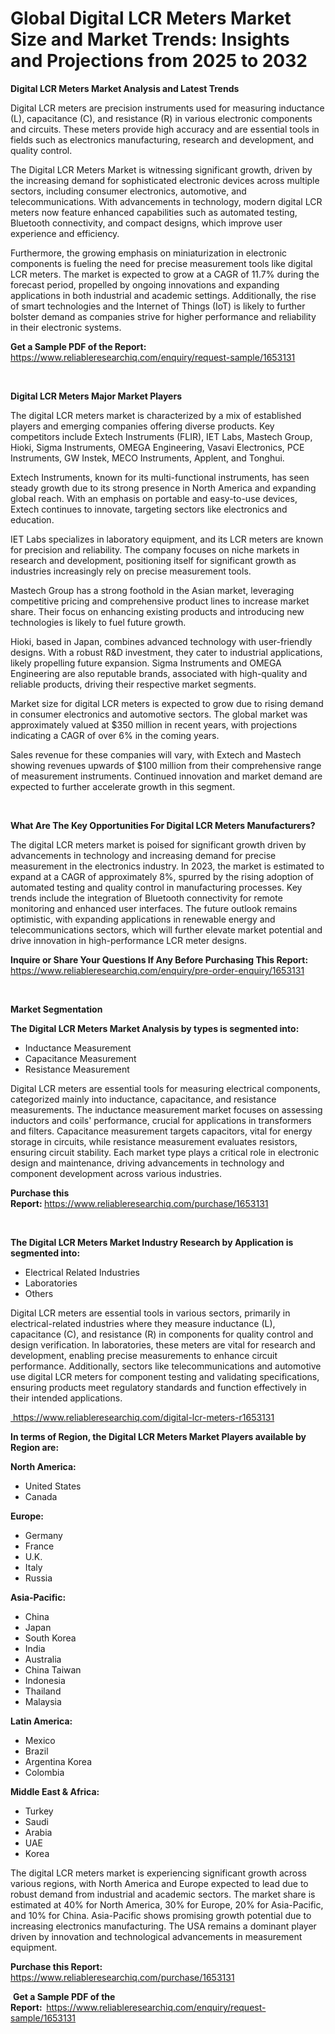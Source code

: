 <p><h1>Global Digital LCR Meters Market Size and Market Trends: Insights and Projections from 2025 to 2032</h1></p><p><strong>Digital LCR Meters Market Analysis and Latest Trends</strong></p>
<p><p>Digital LCR meters are precision instruments used for measuring inductance (L), capacitance (C), and resistance (R) in various electronic components and circuits. These meters provide high accuracy and are essential tools in fields such as electronics manufacturing, research and development, and quality control.</p><p>The Digital LCR Meters Market is witnessing significant growth, driven by the increasing demand for sophisticated electronic devices across multiple sectors, including consumer electronics, automotive, and telecommunications. With advancements in technology, modern digital LCR meters now feature enhanced capabilities such as automated testing, Bluetooth connectivity, and compact designs, which improve user experience and efficiency.</p><p>Furthermore, the growing emphasis on miniaturization in electronic components is fueling the need for precise measurement tools like digital LCR meters. The market is expected to grow at a CAGR of 11.7% during the forecast period, propelled by ongoing innovations and expanding applications in both industrial and academic settings. Additionally, the rise of smart technologies and the Internet of Things (IoT) is likely to further bolster demand as companies strive for higher performance and reliability in their electronic systems.</p></p>
<p><strong>Get a Sample PDF of the Report:&nbsp;</strong> <a href="https://www.reliableresearchiq.com/enquiry/request-sample/1653131?utm_campaign=2455&utm_medium=2&utm_source=Github&utm_content=ia&utm_term=16042025&utm_id=digital-lcr-meters">https://www.reliableresearchiq.com/enquiry/request-sample/1653131</a></p>
<p>&nbsp;</p>
<p><strong>Digital LCR Meters Major Market Players</strong></p>
<p><p>The digital LCR meters market is characterized by a mix of established players and emerging companies offering diverse products. Key competitors include Extech Instruments (FLIR), IET Labs, Mastech Group, Hioki, Sigma Instruments, OMEGA Engineering, Vasavi Electronics, PCE Instruments, GW Instek, MECO Instruments, Applent, and Tonghui.</p><p>Extech Instruments, known for its multi-functional instruments, has seen steady growth due to its strong presence in North America and expanding global reach. With an emphasis on portable and easy-to-use devices, Extech continues to innovate, targeting sectors like electronics and education.</p><p>IET Labs specializes in laboratory equipment, and its LCR meters are known for precision and reliability. The company focuses on niche markets in research and development, positioning itself for significant growth as industries increasingly rely on precise measurement tools.</p><p>Mastech Group has a strong foothold in the Asian market, leveraging competitive pricing and comprehensive product lines to increase market share. Their focus on enhancing existing products and introducing new technologies is likely to fuel future growth.</p><p>Hioki, based in Japan, combines advanced technology with user-friendly designs. With a robust R&D investment, they cater to industrial applications, likely propelling future expansion. Sigma Instruments and OMEGA Engineering are also reputable brands, associated with high-quality and reliable products, driving their respective market segments.</p><p>Market size for digital LCR meters is expected to grow due to rising demand in consumer electronics and automotive sectors. The global market was approximately valued at $350 million in recent years, with projections indicating a CAGR of over 6% in the coming years. </p><p>Sales revenue for these companies will vary, with Extech and Mastech showing revenues upwards of $100 million from their comprehensive range of measurement instruments. Continued innovation and market demand are expected to further accelerate growth in this segment.</p></p>
<p>&nbsp;</p>
<p><strong>What Are The Key Opportunities For Digital LCR Meters Manufacturers?</strong></p>
<p><p>The digital LCR meters market is poised for significant growth driven by advancements in technology and increasing demand for precise measurement in the electronics industry. In 2023, the market is estimated to expand at a CAGR of approximately 8%, spurred by the rising adoption of automated testing and quality control in manufacturing processes. Key trends include the integration of Bluetooth connectivity for remote monitoring and enhanced user interfaces. The future outlook remains optimistic, with expanding applications in renewable energy and telecommunications sectors, which will further elevate market potential and drive innovation in high-performance LCR meter designs.</p></p>
<p><strong>Inquire or Share Your Questions If Any Before Purchasing This Report:</strong> <a href="https://www.reliableresearchiq.com/enquiry/pre-order-enquiry/1653131?utm_campaign=2455&utm_medium=2&utm_source=Github&utm_content=ia&utm_term=16042025&utm_id=digital-lcr-meters">https://www.reliableresearchiq.com/enquiry/pre-order-enquiry/1653131</a></p>
<p>&nbsp;</p>
<p><strong>Market Segmentation</strong></p>
<p><strong>The Digital LCR Meters Market Analysis by types is segmented into:</strong></p>
<p><ul><li>Inductance Measurement</li><li>Capacitance Measurement</li><li>Resistance Measurement</li></ul></p>
<p><p>Digital LCR meters are essential tools for measuring electrical components, categorized mainly into inductance, capacitance, and resistance measurements. The inductance measurement market focuses on assessing inductors and coils' performance, crucial for applications in transformers and filters. Capacitance measurement targets capacitors, vital for energy storage in circuits, while resistance measurement evaluates resistors, ensuring circuit stability. Each market type plays a critical role in electronic design and maintenance, driving advancements in technology and component development across various industries.</p></p>
<p><strong>Purchase this Report:&nbsp;</strong><a href="https://www.reliableresearchiq.com/purchase/1653131?utm_campaign=2455&utm_medium=2&utm_source=Github&utm_content=ia&utm_term=16042025&utm_id=digital-lcr-meters">https://www.reliableresearchiq.com/purchase/1653131</a></p>
<p>&nbsp;</p>
<p><strong>The Digital LCR Meters Market Industry Research by Application is segmented into:</strong></p>
<p><ul><li>Electrical Related Industries</li><li>Laboratories</li><li>Others</li></ul></p>
<p><p>Digital LCR meters are essential tools in various sectors, primarily in electrical-related industries where they measure inductance (L), capacitance (C), and resistance (R) in components for quality control and design verification. In laboratories, these meters are vital for research and development, enabling precise measurements to enhance circuit performance. Additionally, sectors like telecommunications and automotive use digital LCR meters for component testing and validating specifications, ensuring products meet regulatory standards and function effectively in their intended applications.</p></p>
<p><a href="https://www.reliableresearchiq.com/digital-lcr-meters-r1653131?utm_campaign=2455&utm_medium=2&utm_source=Github&utm_content=ia&utm_term=16042025&utm_id=digital-lcr-meters">&nbsp;https://www.reliableresearchiq.com/digital-lcr-meters-r1653131</a></p>
<p><strong>In terms of Region, the Digital LCR Meters Market Players available by Region are:</strong></p>
<p>
    <p> <strong> North America: </strong>
        <ul>
            <li>United States</li>
            <li>Canada</li>
        </ul>
        </p> 
    <p> <strong> Europe: </strong>
        <ul>
            <li>Germany</li>
            <li>France</li>
            <li>U.K.</li>
            <li>Italy</li>
            <li>Russia</li>
        </ul>
        </p> 
    <p> <strong> Asia-Pacific: </strong>
        <ul>
            <li>China</li>
            <li>Japan</li>
            <li>South Korea</li>
            <li>India</li>
            <li>Australia</li>
            <li>China Taiwan</li>
            <li>Indonesia</li>
            <li>Thailand</li>
            <li>Malaysia</li>
        </ul>
        </p> 
    <p> <strong> Latin America: </strong>
        <ul>
            <li>Mexico</li>
            <li>Brazil</li>
            <li>Argentina Korea</li>
            <li>Colombia</li>
        </ul>
        </p> 
    <p> <strong> Middle East & Africa: </strong>
        <ul>
            <li>Turkey</li>
            <li>Saudi</li>
            <li>Arabia</li>
            <li>UAE</li>
            <li>Korea</li>
        </ul>
    </p>
    </p>
<p><p>The digital LCR meters market is experiencing significant growth across various regions, with North America and Europe expected to lead due to robust demand from industrial and academic sectors. The market share is estimated at 40% for North America, 30% for Europe, 20% for Asia-Pacific, and 10% for China. Asia-Pacific shows promising growth potential due to increasing electronics manufacturing. The USA remains a dominant player driven by innovation and technological advancements in measurement equipment.</p></p>
<p><strong>Purchase this Report: </strong><a href="https://www.reliableresearchiq.com/purchase/1653131?utm_campaign=2455&utm_medium=2&utm_source=Github&utm_content=ia&utm_term=16042025&utm_id=digital-lcr-meters">https://www.reliableresearchiq.com/purchase/1653131</a></p>
<p>&nbsp;<strong>Get a Sample PDF of the Report:&nbsp;&nbsp;</strong><a href="https://www.reliableresearchiq.com/enquiry/request-sample/1653131?utm_campaign=2455&utm_medium=2&utm_source=Github&utm_content=ia&utm_term=16042025&utm_id=digital-lcr-meters">https://www.reliableresearchiq.com/enquiry/request-sample/1653131</a></p>
<p><strong></strong></p>
<p><p></p><p></p><p></p></p>